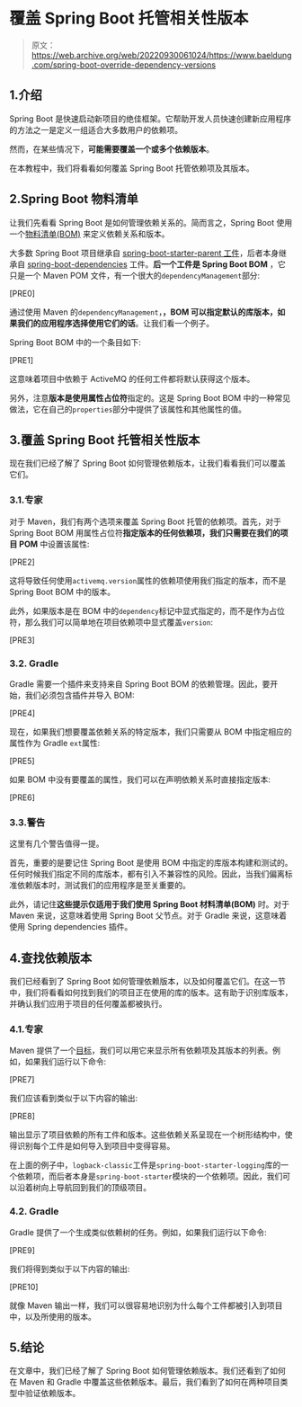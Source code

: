# 覆盖 Spring Boot 托管相关性版本

> 原文：<https://web.archive.org/web/20220930061024/https://www.baeldung.com/spring-boot-override-dependency-versions>

## 1.介绍

Spring Boot 是快速启动新项目的绝佳框架。它帮助开发人员快速创建新应用程序的方法之一是定义一组适合大多数用户的依赖项。

然而，在某些情况下，**可能需要覆盖一个或多个依赖版本**。

在本教程中，我们将看看如何覆盖 Spring Boot 托管依赖项及其版本。

## 2.Spring Boot 物料清单

让我们先看看 Spring Boot 是如何管理依赖关系的。简而言之，Spring Boot 使用一个[物料清单(BOM)](/web/20220727020730/https://www.baeldung.com/spring-maven-bom) 来定义依赖关系和版本。

大多数 Spring Boot 项目继承自 [spring-boot-starter-parent 工件](https://web.archive.org/web/20220727020730/https://search.maven.org/artifact/org.springframework.boot/spring-boot-starter-parent)，后者本身继承自 [spring-boot-dependencies](https://web.archive.org/web/20220727020730/https://search.maven.org/search?q=g:org.springframework.boot%20AND%20a:spring-boot-dependencies) 工件。**后一个工件是 Spring Boot BOM** ，它只是一个 Maven POM 文件，有一个很大的`dependencyManagement`部分:

[PRE0]

通过使用 Maven 的`dependencyManagement`，**，BOM 可以指定默认的库版本，如果我们的应用程序选择使用它们的话**。让我们看一个例子。

Spring Boot BOM 中的一个条目如下:

[PRE1]

这意味着项目中依赖于 ActiveMQ 的任何工件都将默认获得这个版本。

另外，注意**版本是使用属性占位符**指定的。这是 Spring Boot BOM 中的一种常见做法，它在自己的`properties`部分中提供了该属性和其他属性的值。

## 3.覆盖 Spring Boot 托管相关性版本

现在我们已经了解了 Spring Boot 如何管理依赖版本，让我们看看我们可以覆盖它们。

### 3.1.专家

对于 Maven，我们有两个选项来覆盖 Spring Boot 托管的依赖项。首先，对于 Spring Boot BOM 用属性占位符**指定版本的任何依赖项，我们只需要在我们的项目 POM** 中设置该属性:

[PRE2]

这将导致任何使用`activemq.version`属性的依赖项使用我们指定的版本，而不是 Spring Boot BOM 中的版本。

此外，如果版本是在 BOM 中的`dependency`标记中显式指定的，而不是作为占位符，那么我们可以简单地在项目依赖项中显式覆盖`version`:

[PRE3]

### 3.2\. Gradle

Gradle 需要一个插件来支持来自 Spring Boot BOM 的依赖管理。因此，要开始，我们必须包含插件并导入 BOM:

[PRE4]

现在，如果我们想要覆盖依赖关系的特定版本，我们只需要从 BOM 中指定相应的属性作为 Gradle `ext`属性:

[PRE5]

如果 BOM 中没有要覆盖的属性，我们可以在声明依赖关系时直接指定版本:

[PRE6]

### 3.3.警告

这里有几个警告值得一提。

首先，重要的是要记住 Spring Boot 是使用 BOM 中指定的库版本构建和测试的。任何时候我们指定不同的库版本，都有引入不兼容性的风险。因此，当我们偏离标准依赖版本时，测试我们的应用程序是至关重要的。

此外，请记住**这些提示仅适用于我们使用 Spring Boot 材料清单(BOM)** 时。对于 Maven 来说，这意味着使用 Spring Boot 父节点。对于 Gradle 来说，这意味着使用 Spring dependencies 插件。

## 4.查找依赖版本

我们已经看到了 Spring Boot 如何管理依赖版本，以及如何覆盖它们。在这一节中，我们将看看如何找到我们的项目正在使用的库的版本。这有助于识别库版本，并确认我们应用于项目的任何覆盖都被执行。

### 4.1.专家

Maven 提供了一个[目标](/web/20220727020730/https://www.baeldung.com/maven-goals-phases)，我们可以用它来显示所有依赖项及其版本的列表。例如，如果我们运行以下命令:

[PRE7]

我们应该看到类似于以下内容的输出:

[PRE8]

输出显示了项目依赖的所有工件和版本。这些依赖关系呈现在一个树形结构中，使得识别每个工件是如何导入到项目中变得容易。

在上面的例子中，`logback-classic`工件是`spring-boot-starter-logging`库的一个依赖项，而后者本身是`spring-boot-starter`模块的一个依赖项。因此，我们可以沿着树向上导航回到我们的顶级项目。

### 4.2\. Gradle

Gradle 提供了一个生成类似依赖树的任务。例如，如果我们运行以下命令:

[PRE9]

我们将得到类似于以下内容的输出:

[PRE10]

就像 Maven 输出一样，我们可以很容易地识别为什么每个工件都被引入到项目中，以及所使用的版本。

## 5.结论

在文章中，我们已经了解了 Spring Boot 如何管理依赖版本。我们还看到了如何在 Maven 和 Gradle 中覆盖这些依赖版本。最后，我们看到了如何在两种项目类型中验证依赖版本。